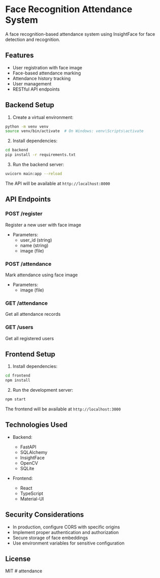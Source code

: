 # Face Recognition Attendance System

A face recognition-based attendance system using InsightFace for face detection and recognition.

## Features

- User registration with face image
- Face-based attendance marking
- Attendance history tracking
- User management
- RESTful API endpoints

## Backend Setup

1. Create a virtual environment:
```bash
python -m venv venv
source venv/bin/activate  # On Windows: venv\Scripts\activate
```

2. Install dependencies:
```bash
cd backend
pip install -r requirements.txt
```

3. Run the backend server:
```bash
uvicorn main:app --reload
```

The API will be available at `http://localhost:8000`

## API Endpoints

### POST /register
Register a new user with face image
- Parameters:
  - user_id (string)
  - name (string)
  - image (file)

### POST /attendance
Mark attendance using face image
- Parameters:
  - image (file)

### GET /attendance
Get all attendance records

### GET /users
Get all registered users

## Frontend Setup

1. Install dependencies:
```bash
cd frontend
npm install
```

2. Run the development server:
```bash
npm start
```

The frontend will be available at `http://localhost:3000`

## Technologies Used

- Backend:
  - FastAPI
  - SQLAlchemy
  - InsightFace
  - OpenCV
  - SQLite

- Frontend:
  - React
  - TypeScript
  - Material-UI

## Security Considerations

- In production, configure CORS with specific origins
- Implement proper authentication and authorization
- Secure storage of face embeddings
- Use environment variables for sensitive configuration

## License

MIT #   a t t e n d a n c e  
 